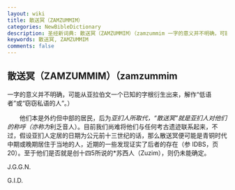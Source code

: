 ```yaml
---
layout: wiki
title: 散送冥（ZAMZUMMIM）
categories: NewBibleDictionary
description: 圣经新词典: 散送冥（ZAMZUMMIM）（zamzummim 一字的意义并不明确，可能从亚拉伯文一个已知的字根衍生出来，解作“低语者”或“窃窃私语的人”
keywords: 散送冥, ZAMZUMMIM
comments: false
---
```


## 散送冥（ZAMZUMMIM）（zamzummim

一字的意义并不明确，可能从亚拉伯文一个已知的字根衍生出来，解作“低语者”或“窃窃私语的人”。）

　　他们本是外约但中部的居民，后为*亚扪人所取代，“散送冥”就是亚扪人对他们的称呼（亦称为*利乏音人）。目前我们尚难将他们与任何考古遗迹联系起来，不过，假设亚扪人定居的日期为公元前十三世纪的话，那么散送冥便可能是青铜时代中期或晚期居住于当地的人，近期的一些发现证实了后者的存在（参 IDBS，页20）。至于他们是否就是创十四5所说的*苏西人（Zuzim），则仍未能确定。

J.G.G.N.

G.I.D.






